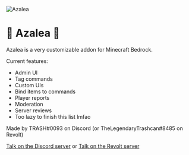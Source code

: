 ![Azalea](https://github.com/Ant767/Azalea/blob/main/.github/workflows/bdd80c50-6b00-4dee-aa0c-9eea79718ecd-8.png?raw=true)

# 🌺 Azalea 🌺

Azalea is a very customizable addon for Minecraft Bedrock.

Current features:
- Admin UI
- Tag commands
- Custom UIs
- Bind items to commands
- Player reports
- Moderation
- Server reviews
- Too lazy to finish this list lmfao

Made by TRASH#0093 on Discord (or TheLegendaryTrashcan#8485 on Revolt)

[Talk on the Discord server](https://discord.gg/azalea-1-year-anniversary-922867041029984316) or [Talk on the Revolt server](https://rvlt.gg/PjgTYFgF)
